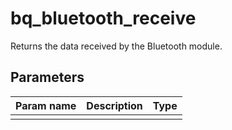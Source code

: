 bq_bluetooth_receive
==========

Returns the data received by the Bluetooth module.

Parameters
----------

| Param name | Description | Type     |
 ------------|-------------|----------
|  |  |  |
